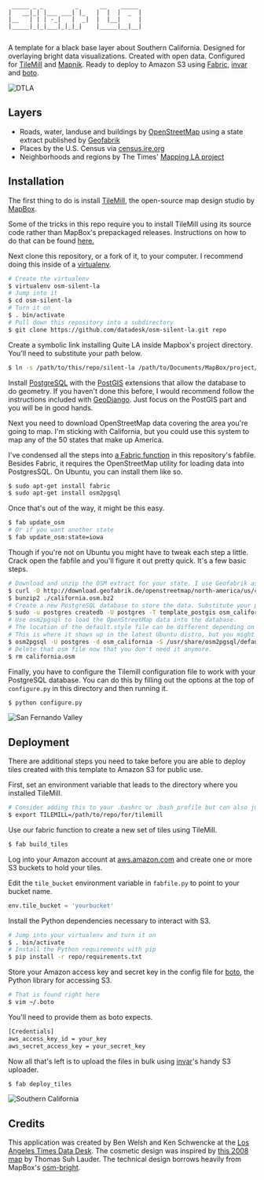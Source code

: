 <pre><code>                                      
 _____ _ _         _      __    _____ 
|   __|_| |___ ___| |_   |  |  |  _  |
|__   | | | -_|   |  _|  |  |__|     |
|_____|_|_|___|_|_|_|    |_____|__|__|
                                      
</code></pre>

A template for a black base layer about Southern California. Designed for overlaying bright data visualizations. Created with open data. Configured for [TileMill](http://mapbox.com/tilemill/) and [Mapnik](http://mapnik.org). Ready to deploy to Amazon S3 using [Fabric](https://github.com/fabric/fabric), [invar](https://github.com/onyxfish/invar) and [boto](https://github.com/boto/boto). 

![DTLA](https://raw.github.com/datadesk/osm-silent-la/master/samples/0.1.0/dtla.png)

## Layers

* Roads, water, landuse and buildings by [OpenStreetMap](http://www.openstreetmap.org/) using a state extract published by [Geofabrik](http://www.geofabrik.de)
* Places by the U.S. Census via [census.ire.org](census.ire.org)
* Neighborhoods and regions by The Times' [Mapping LA project](http://mapping.la)

## Installation

The first thing to do is install [TileMill](http://mapbox.com/tilemill/), the open-source map design studio by [MapBox](http://www.mapbox.com). 

Some of the tricks in this repo require you to install TileMill using its source code rather than MapBox's prepackaged releases. Instructions on how to do that can be found [here.](http://mapbox.com/tilemill/docs/source/#source_install_on_ubuntu_linux)

Next clone this repository, or a fork of it, to your computer. I recommend doing this inside of a [virtualenv](http://www.virtualenv.org/en/latest/index.html).

```bash
# Create the virtualenv
$ virtualenv osm-silent-la
# Jump into it
$ cd osm-silent-la
# Turn it on
$ . bin/activate
# Pull down this repository into a subdirectory
$ git clone https://github.com/datadesk/osm-silent-la.git repo
```

Create a symbolic link installing Quite LA inside Mapbox's project directory. You'll need to substitute your path below. 

```bash
$ ln -s /path/to/this/repo/silent-la /path/to/Documents/MapBox/project/
```

Install [PostgreSQL](http://www.postgresql.org/) with the [PostGIS](http://postgis.refractions.net/) extensions that allow the database to do geometry. If you haven't done this before, I would recommend follow the instructions included with [GeoDjango](https://docs.djangoproject.com/en/dev/ref/contrib/gis/install/#ubuntu-debian-gnu-linux). Just focus on the PostGIS part and you will be in good hands.

Next you need to download OpenStreetMap data covering the area you're going to map. I'm sticking with California, but you could use this system to map any of the 50 states that make up America.

I've condensed all the steps into [a Fabric function](https://github.com/datadesk/osm-silent-la/blob/master/fabfile.py#L35) in this repository's fabfile. Besides Fabric, it requires the OpenStreetMap utility for loading data into PostgresSQL. On Ubuntu, you can install them like so.

```bash
$ sudo apt-get install fabric
$ sudo apt-get install osm2pgsql
```

Once that's out of the way, it might be this easy.

```bash
$ fab update_osm
# Or if you want another state
$ fab update_osm:state=iowa
```

Though if you're not on Ubuntu you might have to tweak each step a little. Crack open the fabfile and you'll figure it out pretty quick. It's a few basic steps.

```bash
# Download and unzip the OSM extract for your state. I use Geofabrik as a source because they update frequently.
$ curl -O http://download.geofabrik.de/openstreetmap/north-america/us/california.osm.bz2
$ bunzip2 ./california.osm.bz2
# Create a new PostgreSQL database to store the data. Substitute your postgres user and state.
$ sudo -u postgres createdb -U postgres -T template_postgis osm_california
# Use osm2pgsql to load the OpenStreetMap data into the database.
# The location of the default.style file can be different depending on the platform.
# This is where it shows up in the latest Ubuntu distro, but you might need to dig up its path on your system.
$ osm2pgsql -U postgres -d osm_california -S /usr/share/osm2pgsql/default.style california.osm
# Delete that osm file now that you don't need it anymore.
$ rm california.osm
```

Finally, you have to configure the Tilemill configuration file to work with your PostgreSQL database. You can do this by filling out the options at the top of ``configure.py`` in this directory and then running it.

```bash
$ python configure.py
```

![San Fernando Valley](https://raw.github.com/datadesk/osm-silent-la/master/samples/0.1.0/sfvalley.png)

## Deployment

There are additional steps you need to take before you are able to deploy tiles created with this template to Amazon S3 for public use. 

First, set an environment variable that leads to the directory where you installed TileMill.

```bash
# Consider adding this to your .bashrc or .bash_profile but can also just run it from the shell
$ export TILEMILL=/path/to/repo/for/tilemill
```

Use our fabric function to create a new set of tiles using TileMill.

```bash
$ fab build_tiles
```

Log into your Amazon account at [aws.amazon.com](http://aws.amazon.com) and create one or more S3 buckets to hold your tiles.

Edit the `tile_bucket` environment variable in `fabfile.py` to point to your bucket name.

```python
env.tile_bucket = 'yourbucket'
```

Install the Python dependencies necessary to interact with S3.

```bash
# Jump into your virtualenv and turn it on
$ . bin/activate
# Install the Python requirements with pip
$ pip install -r repo/requirements.txt
```

Store your Amazon access key and secret key in the config file for [boto](https://github.com/boto/boto), the Python library for accessing S3.

```bash
# That is found right here
$ vim ~/.boto
```

You'll need to provide them as boto expects.

```bash
[Credentials]
aws_access_key_id = your_key
aws_secret_access_key = your_secret_key
```

Now all that's left is to upload the files in bulk using [invar](https://github.com/onyxfish/invar)'s handy S3 uploader.

```bash
$ fab deploy_tiles
```

![Southern California](https://raw.github.com/datadesk/osm-silent-la/master/samples/0.1.0/socal.png)

## Credits

This application was created by Ben Welsh and Ken Schwencke at the [Los Angeles Times Data Desk](datadesk.latimes.com). The cosmetic design was inspired by [this 2008 map](http://projects.latimes.com/elections/orange-county-prop-8-results-by-city/) by Thomas Suh Lauder. The technical design borrows heavily from MapBox's [osm-bright](https://github.com/mapbox/osm-bright).

